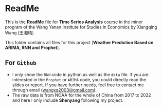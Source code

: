 # ReadMe

This is the **ReadMe** file for **Time Series Analysis** course in the minor program of the Wang Yanan Institute for Studies in Economics by Xiangqing Wang (王湘晴).

This folder contains all files for this project (**Weather Prediction Based on ARIMA, RNN and Prophet**). 

## For `Github`
- I only show the `RNN` code in python as well as the `data` file. If you are interested in the `Prophet` or `ARIMA` code, you could directly read the slides or report. If you have further needs, feel free to contact me through email (wangxq2003@gmail.com).
- The raw data is from NOAA for the whole of China from 2017 to 2022 and here I only include **Shenyang** following my project.

